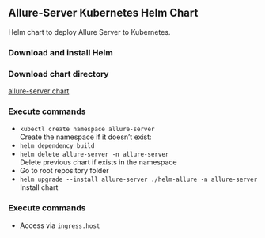 Allure-Server Kubernetes Helm Chart
---

Helm chart to deploy Allure Server to Kubernetes.

### Download and install Helm

### Download chart directory

[allure-server chart](helm-allure)

### Execute commands
- `kubectl create namespace allure-server`  
  Create the namespace if it doesn’t exist:
- `helm dependency build`
- `helm delete allure-server -n allure-server`  
  Delete previous chart if exists in the namespace
- Go to root repository folder
- `helm upgrade --install allure-server ./helm-allure -n allure-server`  
  Install chart

### Execute commands

- Access via `ingress.host`
